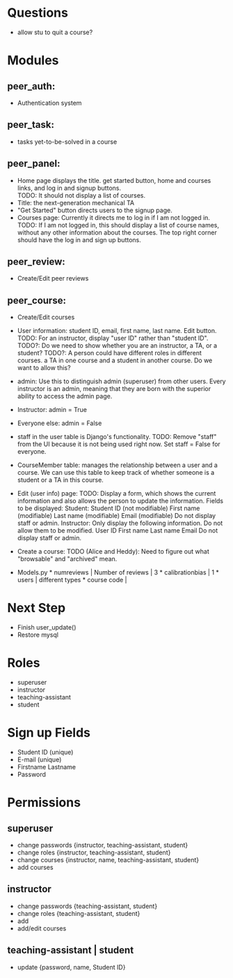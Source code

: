 Questions
=========
* allow stu to quit a course?

Modules
========
peer_auth:
-----------
+ Authentication system

peer_task:
--------------
+ tasks yet-to-be-solved in a course

peer_panel:
-----------
* Home page displays the title. get started button, home and courses links, and log in and signup buttons.  
TODO: It should not display a list of courses.
* Title: the next-generation mechanical TA
* "Get Started" button directs users to the signup page.
* Courses page:  Currently it directs me to log in if I am not logged in.  
TODO: If I am not logged in, this should display a list of course names, without any other information about the courses.  The top right corner should have the log in and sign up buttons.  


peer_review:
------------
+ Create/Edit peer reviews

peer_course:
------------
+ Create/Edit courses
+ User information: student ID, email, first name, last name.  Edit button.
TODO: For an instructor, display "user ID" rather than "student ID".
TODO?: Do we need to show whether you are an instructor, a TA, or a student?
TODO?: A person could have different roles in different courses.   a TA in one course and a student in another course.  Do we want to allow this?

+ admin: Use this to distinguish admin (superuser) from other users.  Every instructor is an admin, meaning that they are born with the superior ability to access the admin page.
+ Instructor: admin = True
+ Everyone else: admin = False
+ staff in the user table is Django's functionality.
TODO: Remove "staff" from the UI because it is not being used right now.  Set staff = False for everyone. 

+ CourseMember table: manages the relationship between a user and a course.  We can use this table to keep track of whether someone is a student or a TA in this course.

+ Edit (user info) page:
TODO: Display a form, which shows the current information and also allows the person to update the information.
 	Fields to be displayed:
 	Student:
    Student ID (not modifiable)
    First name (modifiable)
    Last name (modifiable)
    Email (modifiable)
    Do not display staff or admin.
	Instructor: 
  	Only display the following information.  Do not allow them to be modified. 
  	User ID
		First name
		Last name
		Email
		Do not display staff or admin.
		
+ Create a course:
TODO (Alice and Heddy): Need to figure out what "browsable" and "archived" mean.  

+ Models.py
		* numreviews | Number of reviews | 3
		* calibrationbias | 1
		* users | different types 
		* course code |
		
Next Step
=========
* Finish user_update()
* Restore mysql

Roles
======
* superuser
* instructor
* teaching-assistant
* student

Sign up Fields
===============
* Student ID (unique)
* E-mail (unique)
* Firstname Lastname
* Password

Permissions
===========
## superuser
* change passwords {instructor, teaching-assistant, student}
* change roles {instructor, teaching-assistant, student}
* change courses {instructor, name, teaching-assistant, student}
* add courses
## instructor
* change passwords {teaching-assistant, student}
* change roles {teaching-assistant, student}
* add
* add/edit courses
## teaching-assistant | student
* update {password, name, Student ID}

